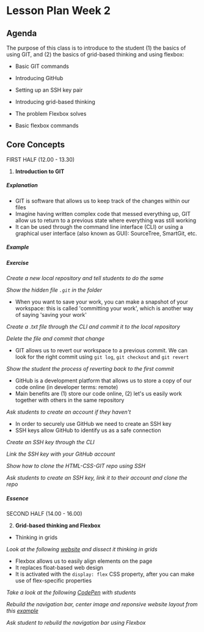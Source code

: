# Lesson Plan Week 2

## Agenda

The purpose of this class is to introduce to the student (1) the basics of using GIT, and (2) the basics of grid-based thinking and using flexbox:

- Basic GIT commands
- Introducing GitHub
- Setting up an SSH key pair

- Introducing grid-based thinking
- The problem Flexbox solves
- Basic flexbox commands

## Core Concepts

FIRST HALF (12.00 - 13.30)

1. **Introduction to GIT**

##### Explanation
- GIT is software that allows us to keep track of the changes within our files
- Imagine having written complex code that messed everything up, GIT allow us to return to a previous state where everything was still working
- It can be used through the command line interface (CLI) or using a graphical user interface (also known as GUI): SourceTree, SmartGit, etc.

##### Example
##### Exercise

_Create a new local repository and tell students to do the same_

_Show the hidden file `.git` in the folder_

- When you want to save your work, you can make a snapshot of your workspace: this is called 'committing your work', which is another way of saying 'saving your work'

_Create a .txt file through the CLI and commit it to the local repository_

_Delete the file and commit that change_

- GIT allows us to revert our workspace to a previous commit. We can look for the right commit using `git log`, `git checkout` and `git revert`

_Show the student the process of reverting back to the first commit_

- GitHub is a development platform that allows us to store a copy of our code online (in developer terms: remote)
- Main benefits are (1) store our code online, (2) let's us easily work together with others in the same repository

_Ask students to create an account if they haven't_

- In order to securely use GitHub we need to create an SSH key
- SSH keys allow GitHub to identify us as a safe connection

_Create an SSH key through the CLI_

_Link the SSH key with your GitHub account_

_Show how to clone the HTML-CSS-GIT repo using SSH_

_Ask students to create an SSH key, link it to their account and clone the repo_

##### Essence




SECOND HALF (14.00 - 16.00)

2. **Grid-based thinking and Flexbox**


- Thinking in grids

_Look at the following [website](https://htmlstream.com/preview/unify-v2.6.2/unify-main/home/home-default.html) and dissect it thinking in grids_

- Flexbox allows us to easily align elements on the page
- It replaces float-based web design
- It is activated with the `display: flex` CSS property, after you can make use of flex-specific properties

_Take a look at the following [CodePen](https://codepen.io/enxaneta/pen/adLPwv) with students_

_Rebuild the navigation bar, center image and reponsive website layout from this [example](https://github.com/ratracegrad/made-with-flexbox)_

_Ask student to rebuild the navigation bar using Flexbox_
